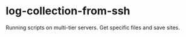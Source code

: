# log-collection-from-ssh

Running scripts on multi-tier servers. Get specific files and save sites.

